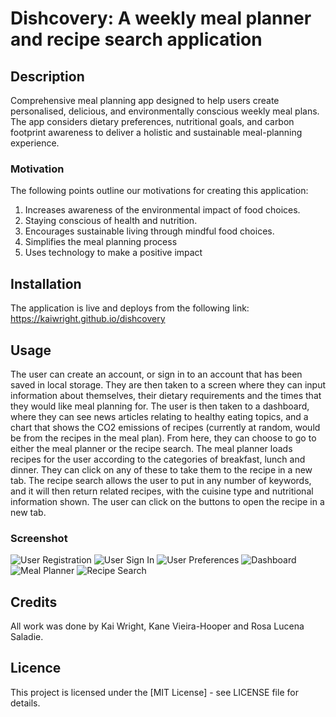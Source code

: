 # Dishcovery: A weekly meal planner and recipe search application 

## Description 
Comprehensive meal planning app designed to help users create personalised, delicious, and environmentally conscious weekly meal plans. The app considers dietary preferences, nutritional goals, and carbon footprint awareness to deliver a holistic and sustainable meal-planning experience. 

### Motivation 
The following points outline our motivations for creating this application: 

1. Increases awareness of the environmental impact of food choices.
2. Staying conscious of health and nutrition.
3. Encourages sustainable living through mindful food choices.
4. Simplifies the meal planning process
5. Uses technology to make a positive impact

## Installation 
The application is live and deploys from the following link: https://kaiwright.github.io/dishcovery

## Usage
The user can create an account, or sign in to an account that has been saved in local storage. They are then taken to a screen where they can input information about themselves, their dietary requirements and the times that they would like meal planning for. 
The user is then taken to a dashboard, where they can see news articles relating to healthy eating topics, and a chart that shows the CO2 emissions of recipes (currently at random, would be from the recipes in the meal plan). From here, they can choose to go to either the meal planner or the recipe search. 
The meal planner loads recipes for the user according to the categories of breakfast, lunch and dinner. They can click on any of these to take them to the recipe in a new tab. 
The recipe search allows the user to put in any number of keywords, and it will then return related recipes, with the cuisine type and nutritional information shown. The user can click on the buttons to open the recipe in a new tab. 

### Screenshot
![User Registration](assets/img/dishcovery_signUp)
![User Sign In](assets/img/dishcovery_signIn)
![User Preferences](assets/img/dishcovery_userPreferences)
![Dashboard](assets/img/dishcovery_dashboard)
![Meal Planner](assets/img/dishcovery_mealPlanner)
![Recipe Search](assets/img/dishcovery_recipeSearch)

## Credits
All work was done by Kai Wright, Kane Vieira-Hooper and Rosa Lucena Saladie.

## Licence
This project is licensed under the [MIT License] - see LICENSE file for details.
